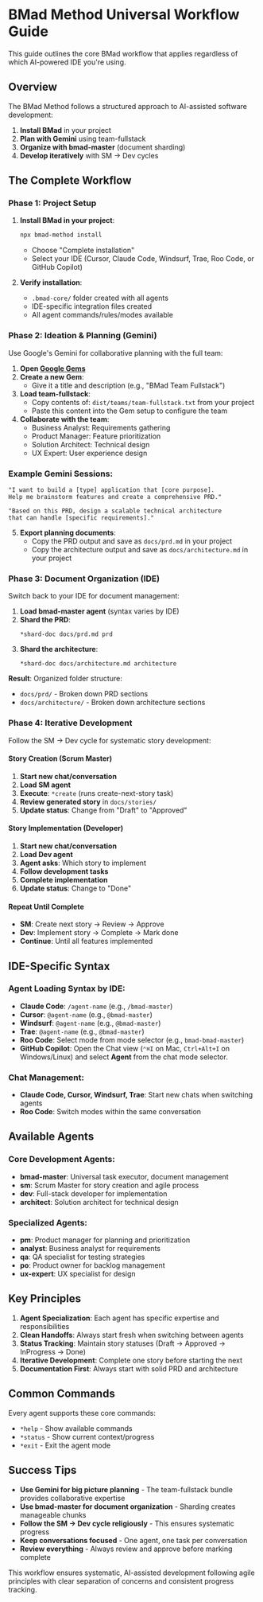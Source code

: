 # BMad Method Universal Workflow Guide

This guide outlines the core BMad workflow that applies regardless of which AI-powered IDE you're using.

## Overview

The BMad Method follows a structured approach to AI-assisted software development:

1. **Install BMad** in your project
2. **Plan with Gemini** using team-fullstack
3. **Organize with bmad-master** (document sharding)
4. **Develop iteratively** with SM → Dev cycles

## The Complete Workflow

### Phase 1: Project Setup

1. **Install BMad in your project**:

   ```bash
   npx bmad-method install
   ```

   - Choose "Complete installation"
   - Select your IDE (Cursor, Claude Code, Windsurf, Trae, Roo Code, or GitHub Copilot)

2. **Verify installation**:
   - `.bmad-core/` folder created with all agents
   - IDE-specific integration files created
   - All agent commands/rules/modes available

### Phase 2: Ideation & Planning (Gemini)

Use Google's Gemini for collaborative planning with the full team:

1. **Open [Google Gems](https://gemini.google.com/gems/view)**
2. **Create a new Gem**:
   - Give it a title and description (e.g., "BMad Team Fullstack")
3. **Load team-fullstack**:
   - Copy contents of: `dist/teams/team-fullstack.txt` from your project
   - Paste this content into the Gem setup to configure the team
4. **Collaborate with the team**:
   - Business Analyst: Requirements gathering
   - Product Manager: Feature prioritization
   - Solution Architect: Technical design
   - UX Expert: User experience design

### Example Gemini Sessions:

```text
"I want to build a [type] application that [core purpose].
Help me brainstorm features and create a comprehensive PRD."

"Based on this PRD, design a scalable technical architecture
that can handle [specific requirements]."
```

5. **Export planning documents**:
   - Copy the PRD output and save as `docs/prd.md` in your project
   - Copy the architecture output and save as `docs/architecture.md` in your project

### Phase 3: Document Organization (IDE)

Switch back to your IDE for document management:

1. **Load bmad-master agent** (syntax varies by IDE)
2. **Shard the PRD**:
   ```
   *shard-doc docs/prd.md prd
   ```
3. **Shard the architecture**:
   ```
   *shard-doc docs/architecture.md architecture
   ```

**Result**: Organized folder structure:

- `docs/prd/` - Broken down PRD sections
- `docs/architecture/` - Broken down architecture sections

### Phase 4: Iterative Development

Follow the SM → Dev cycle for systematic story development:

#### Story Creation (Scrum Master)

1. **Start new chat/conversation**
2. **Load SM agent**
3. **Execute**: `*create` (runs create-next-story task)
4. **Review generated story** in `docs/stories/`
5. **Update status**: Change from "Draft" to "Approved"

#### Story Implementation (Developer)

1. **Start new chat/conversation**
2. **Load Dev agent**
3. **Agent asks**: Which story to implement
4. **Follow development tasks**
5. **Complete implementation**
6. **Update status**: Change to "Done"

#### Repeat Until Complete

- **SM**: Create next story → Review → Approve
- **Dev**: Implement story → Complete → Mark done
- **Continue**: Until all features implemented

## IDE-Specific Syntax

### Agent Loading Syntax by IDE:

- **Claude Code**: `/agent-name` (e.g., `/bmad-master`)
- **Cursor**: `@agent-name` (e.g., `@bmad-master`)
- **Windsurf**: `@agent-name` (e.g., `@bmad-master`)
- **Trae**: `@agent-name` (e.g., `@bmad-master`)
- **Roo Code**: Select mode from mode selector (e.g., `bmad-bmad-master`)
- **GitHub Copilot**: Open the Chat view (`⌃⌘I` on Mac, `Ctrl+Alt+I` on Windows/Linux) and select **Agent** from the chat mode selector.

### Chat Management:

- **Claude Code, Cursor, Windsurf, Trae**: Start new chats when switching agents
- **Roo Code**: Switch modes within the same conversation

## Available Agents

### Core Development Agents:

- **bmad-master**: Universal task executor, document management
- **sm**: Scrum Master for story creation and agile process
- **dev**: Full-stack developer for implementation
- **architect**: Solution architect for technical design

### Specialized Agents:

- **pm**: Product manager for planning and prioritization
- **analyst**: Business analyst for requirements
- **qa**: QA specialist for testing strategies
- **po**: Product owner for backlog management
- **ux-expert**: UX specialist for design

## Key Principles

1. **Agent Specialization**: Each agent has specific expertise and responsibilities
2. **Clean Handoffs**: Always start fresh when switching between agents
3. **Status Tracking**: Maintain story statuses (Draft → Approved → InProgress → Done)
4. **Iterative Development**: Complete one story before starting the next
5. **Documentation First**: Always start with solid PRD and architecture

## Common Commands

Every agent supports these core commands:

- `*help` - Show available commands
- `*status` - Show current context/progress
- `*exit` - Exit the agent mode

## Success Tips

- **Use Gemini for big picture planning** - The team-fullstack bundle provides collaborative expertise
- **Use bmad-master for document organization** - Sharding creates manageable chunks
- **Follow the SM → Dev cycle religiously** - This ensures systematic progress
- **Keep conversations focused** - One agent, one task per conversation
- **Review everything** - Always review and approve before marking complete

This workflow ensures systematic, AI-assisted development following agile principles with clear separation of concerns and consistent progress tracking.
